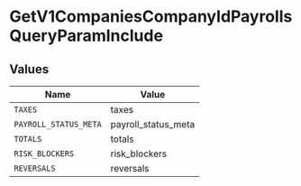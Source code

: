 # GetV1CompaniesCompanyIdPayrollsQueryParamInclude


## Values

| Name                  | Value                 |
| --------------------- | --------------------- |
| `TAXES`               | taxes                 |
| `PAYROLL_STATUS_META` | payroll_status_meta   |
| `TOTALS`              | totals                |
| `RISK_BLOCKERS`       | risk_blockers         |
| `REVERSALS`           | reversals             |